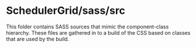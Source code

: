 # SchedulerGrid/sass/src

This folder contains SASS sources that mimic the component-class hierarchy. These files
are gathered in to a build of the CSS based on classes that are used by the build.
